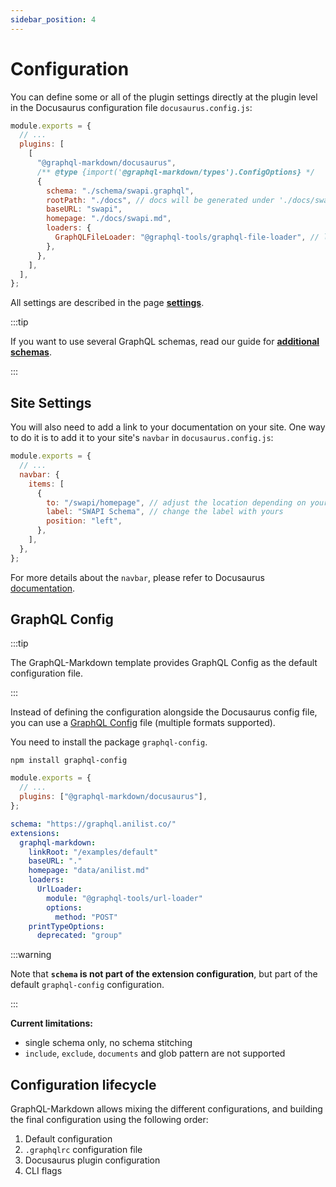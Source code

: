 ```yaml
---
sidebar_position: 4
---
```


# Configuration

You can define some or all of the plugin settings directly at the plugin level in the Docusaurus configuration file `docusaurus.config.js`:

```js title="docusaurus.config.js"
module.exports = {
  // ...
  plugins: [
    [
      "@graphql-markdown/docusaurus",
      /** @type {import('@graphql-markdown/types').ConfigOptions} */
      {
        schema: "./schema/swapi.graphql",
        rootPath: "./docs", // docs will be generated under './docs/swapi' (rootPath/baseURL)
        baseURL: "swapi",
        homepage: "./docs/swapi.md",
        loaders: {
          GraphQLFileLoader: "@graphql-tools/graphql-file-loader", // local file schema
        },
      },
    ],
  ],
};
```

All settings are described in the page **[settings](/docs/settings)**.

:::tip

If you want to use several GraphQL schemas, read our guide for **[additional schemas](/docs/advanced/additional-schema)**.

:::

## Site Settings

You will also need to add a link to your documentation on your site. One way to do it is to add it to your site's `navbar` in `docusaurus.config.js`:

```js title="docusaurus.config.js"
module.exports = {
  // ...
  navbar: {
    items: [
      {
        to: "/swapi/homepage", // adjust the location depending on your baseURL (see configuration)
        label: "SWAPI Schema", // change the label with yours
        position: "left",
      },
    ],
  },
};
```

For more details about the `navbar`, please refer to Docusaurus [documentation](https://docusaurus.io/docs/api/themes/configuration#navbar).

## GraphQL Config

:::tip

The GraphQL-Markdown template provides GraphQL Config as the default configuration file.

:::

Instead of defining the configuration alongside the Docusaurus config file, you can use a [GraphQL Config](https://the-guild.dev/graphql/config/docs/user/usage) file (multiple formats supported).

You need to install the package `graphql-config`.

```shell title="shell"
npm install graphql-config
```

```js title="docusaurus.config.js"
module.exports = {
  // ...
  plugins: ["@graphql-markdown/docusaurus"],
};
```

```yaml title=".graphqlrc"
schema: "https://graphql.anilist.co/"
extensions:
  graphql-markdown:
    linkRoot: "/examples/default"
    baseURL: "."
    homepage: "data/anilist.md"
    loaders:
      UrlLoader:
        module: "@graphql-tools/url-loader"
        options:
          method: "POST"
    printTypeOptions:
      deprecated: "group"
```

:::warning

Note that **`schema` is not part of the extension configuration**, but part of the default `graphql-config` configuration.

:::

**Current limitations:**

- single schema only, no schema stitching
- `include`, `exclude`, `documents` and glob pattern are not supported

## Configuration lifecycle

GraphQL-Markdown allows mixing the different configurations, and building the final configuration using the following order:

1. Default configuration
2. `.graphqlrc` configuration file
3. Docusaurus plugin configuration
4. CLI flags

